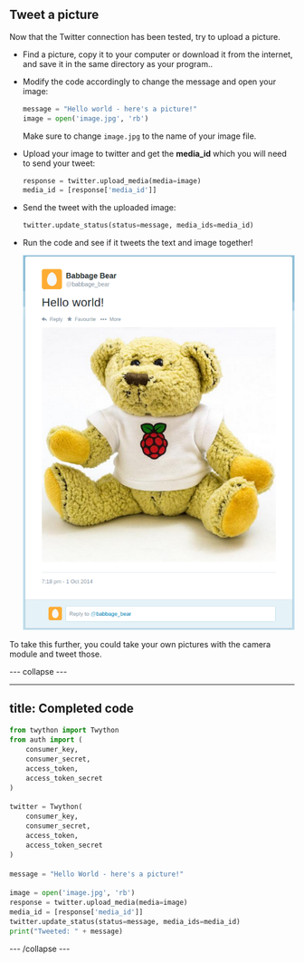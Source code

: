 ## Tweet a picture

Now that the Twitter connection has been tested, try to upload a picture.

- Find a picture, copy it to your computer or download it from the internet, and save it in the same directory as your program..

- Modify the code accordingly to change the message and open your image:

    ```python
    message = "Hello world - here's a picture!"
    image = open('image.jpg', 'rb')
    ```

    Make sure to change `image.jpg` to the name of your image file.

- Upload your image to twitter and get the **media_id** which you will need to send your tweet:

    ```python
    response = twitter.upload_media(media=image)
    media_id = [response['media_id']]
    ```

- Send the tweet with the uploaded image:

    ```python
    twitter.update_status(status=message, media_ids=media_id)
    ```

- Run the code and see if it tweets the text and image together!

    ![Tweet Image](images/tweet-image.png)

To take this further, you could take your own pictures with the camera module and tweet those.

--- collapse ---

---
title: Completed code
---

```python
from twython import Twython
from auth import (
    consumer_key,
    consumer_secret,
    access_token,
    access_token_secret
)

twitter = Twython(
    consumer_key,
    consumer_secret,
    access_token,
    access_token_secret
)

message = "Hello World - here's a picture!"

image = open('image.jpg', 'rb')
response = twitter.upload_media(media=image)
media_id = [response['media_id']]
twitter.update_status(status=message, media_ids=media_id)
print("Tweeted: " + message)
```

--- /collapse ---